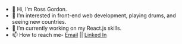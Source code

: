 - 👋 Hi, I’m Ross Gordon.
- 👀 I’m interested in front-end web development, playing drums, and seeing new countries.
- 🌱 I’m currently working on my React.js skills.
- 📫 How to reach me- <a href="mailto:rossagordonstl@gmail.com">Email</a>
 || <a href="https://www.linkedin.com/in/rossagordon/">Linked In</a>
<!---
rossagordon/rossagordon is a ✨ special ✨ repository because its `README.md` (this file) appears on your GitHub profile.
You can click the Preview link to take a look at your changes.
--->
